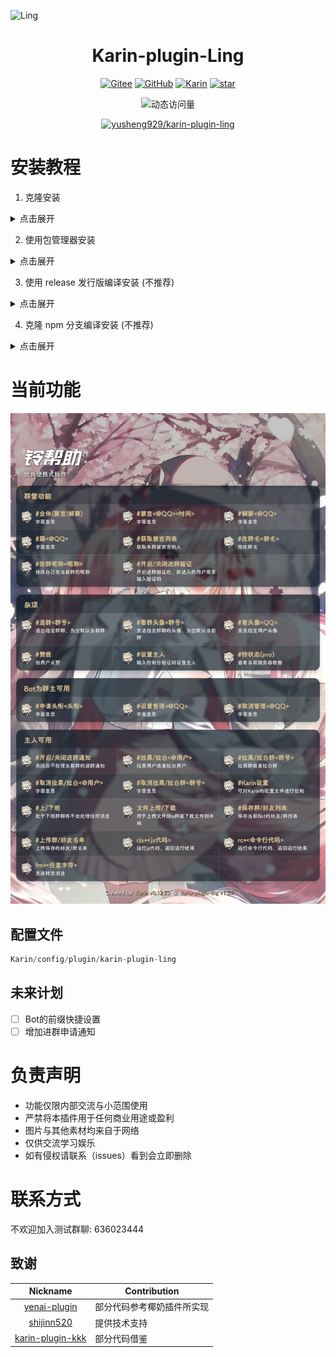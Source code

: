 ![Ling](https://socialify.git.ci/yusheng929/karin-plugin-ling/image?font=Inter&forks=1&issues=1&language=1&name=1&owner=1&pattern=Plus&pulls=1&stargazers=1&theme=Auto)

<div align="center">

# Karin-plugin-Ling
[![Gitee](https://img.shields.io/badge/Gitee-铃插件-black?style=flat-square&logo=gitee)](https://gitee.com/yusheng929/karin-plugin-ling) [![GitHub](https://img.shields.io/badge/GitHub-铃插件-black?style=flat-square&logo=github)](https://github.com/yusheng929/karin-plugin-ling) [![Karin](https://img.shields.io/badge/Karin-black?style=flat-square&logo=dependabot)](https://github.com/KarinJS/Karin) <a href='https://github.com/yusheng929/karin-plugin-ling/stargazers'><img src='https://github.com/yusheng929/karin-plugin-ling/badge/star.svg?theme=dark' alt='star'></img></a><br>

![动态访问量](https://count.kjchmc.cn/get/@yusheng/karin-plugin-ling?theme=rule34)<br>

[![yusheng929/karin-plugin-ling](https://gitee.com/yusheng929/karin-plugin-ling/widgets/widget_card.svg?colors=4183c4,ffffff,ffffff,e3e9ed,666666,9b9b9b)](https://gitee.com/yusheng929/karin-plugin-ling)

</div>

# 安装教程

1. 克隆安装
<details> <summary>点击展开</summary>

karin根目录下执行
## GitHub安装(国外推荐)
``` bash
git clone --depth=1 https://github.com/yusheng929/karin-plugin-ling ./plugins/karin-plugin-ling
```
## ghproxy安装(国内推荐)(镜像源)
``` bash
git clone --depth=1 https://mirror.ghproxy.com/https://github.com/yusheng929/karin-plugin-ling ./plugins/karin-plugin-ling
```
## Gitee安装(国内推荐)(镜像源)
``` bash
git clone --depth=1 https://gitee.com/yusheng929/karin-plugin-ling ./plugins/karin-plugin-ling
```
## 安装依赖
``` bash
pnpm install --filter=karin-plugin-ling
```
</details>

2. 使用包管理器安装
<details> <summary>点击展开</summary>

karin根目录下执行
``` bash
pnpm install karin-plugin-ling
```
</details>

3. 使用 release 发行版编译安装 (不推荐)
<details> <summary>点击展开</summary>

极其不推荐，需要自行编译，且后续无法通过 Git 或者包管理器更新。
 * 打开 [release](https://github.com/yusheng929/karin-plugin-ling/releases) 页面
 * 下载最新版本的插件压缩包
 * 解压到 plugins/ 目录下

 解压完成后进入 plugins/karin-plugin-ling 目录，执行下面命令编译
 ``` bash
 pnpm run build
 ```
 编译完成后在插件目录下执行
 ``` bash
 pnpm install
 ```
 或者在karin根目录下执行
 ``` bash
 pnpm install --filter=karin-plugin-ling -P
 ```
</details>

4. 克隆 npm 分支编译安装 (不推荐)
<details> <summary>点击展开</summary>

 * 克隆仓库到本地
 ``` bash
 git clone --depth=1 -b npm https://github.com/yusheng929/karin-plugin-ling.git ./plugins/karin-plugin-ling
 ```
 * 进入仓库目录
 ``` bash
 cd plugins/karin-plugin-ling
 ```
 * 安装依赖
 ``` bash
 pnpm install
 ```
 * 编译插件
 ``` bash
 pnpm run build
 ```
 * 编译完成后可正常启动 Karin
</details>


# 当前功能
![HELP](resources/help.png)

## 配置文件
``` js
Karin/config/plugin/karin-plugin-ling
```

## 未来计划
- [ ] Bot的前缀快捷设置
- [ ] 增加进群申请通知
# 负责声明
- 功能仅限内部交流与小范围使用
- 严禁将本插件用于任何商业用途或盈利
- 图片与其他素材均来自于网络
- 仅供交流学习娱乐
- 如有侵权请联系（issues）看到会立即删除

# 联系方式
不欢迎加入测试群聊: 636023444

## 致谢

|Nickname|Contribution|
|:------:|------------|
|[yenai-plugin](https://github.com/yeyang52/yenai-plugin)|部分代码参考椰奶插件所实现|
|[shijinn520](https://github.com/shijinn520)|提供技术支持|
|[karin-plugin-kkk](https://github.com/ikenxuan/karin-plugin-kkk)|部分代码借鉴|